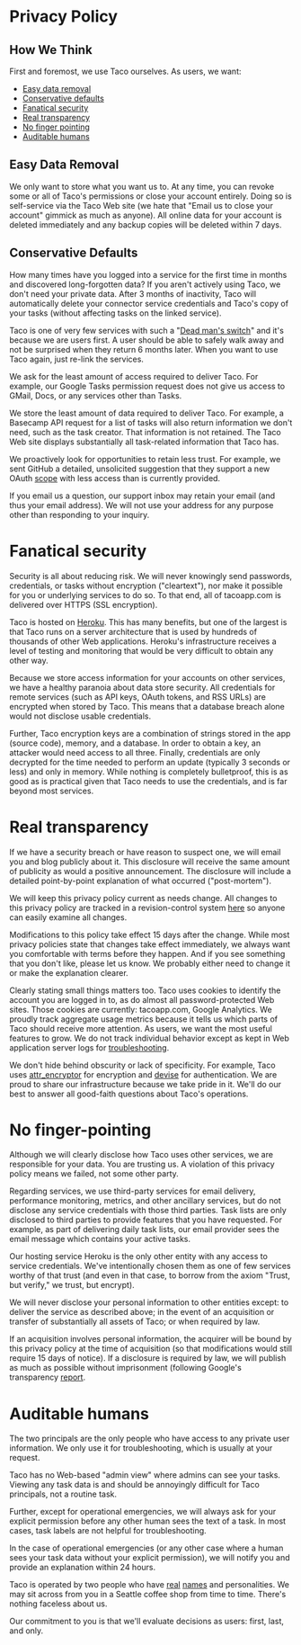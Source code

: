 # Privacy Policy

## How We Think

First and foremost, we use Taco ourselves. As users, we want:

* [Easy data removal](#easy-data-removal)
* [Conservative defaults](#conservative-defaults)
* [Fanatical security](#fanatical-security)
* [Real transparency](#real-transparency)
* [No finger pointing](#no-finger-pointing)
* [Auditable humans](#auditable-humans)


## Easy Data Removal

We only want to store what you want us to. At any time, you can revoke
some or all of Taco's permissions or close your account entirely. Doing
so is self-service via the Taco Web site (we hate that "Email us to
close your account" gimmick as much as anyone). All online data for your
account is deleted immediately and any backup copies will be deleted
within 7 days.

## Conservative Defaults

How many times have you logged into a service for the first time in
months and discovered long-forgotten data? If you aren't actively using
Taco, we don't need your private data. After 3 months of inactivity,
Taco will automatically delete your connector service credentials and
Taco's copy of your tasks (without affecting tasks on the linked
service).

Taco is one of very few services with such a "[Dead man's switch](http://en.wikipedia.org/wiki/Dead_man's_switch)"
and it's because we are users first. A user should be able to safely
walk away and not be surprised when they return 6 months later. When you
want to use Taco again, just re-link the services.

We ask for the least amount of access required to deliver Taco. For
example, our Google Tasks permission request does not give us access to
GMail, Docs, or any services other than Tasks.

We store the least amount of data required to deliver Taco. For example,
a Basecamp API request for a list of tasks will also return information
we don't need, such as the task creator. That information is not
retained. The Taco Web site displays substantially all task-related
information that Taco has.

We proactively look for opportunities to retain less trust. For example,
we sent GitHub a detailed, unsolicited suggestion that they support a
new OAuth [scope](http://developer.github.com/v3/oauth/) with less
access than is currently provided.

If you email us a question, our support inbox may retain your email (and
thus your email address). We will not use your address for any purpose
other than responding to your inquiry.


# Fanatical security

Security is all about reducing risk. We will never knowingly send
passwords, credentials, or tasks without encryption ("cleartext"), nor
make it possible for you or underlying services to do so. To that end,
all of tacoapp.com is delivered over HTTPS (SSL encryption). 

Taco is hosted on [Heroku](http://www.heroku.com/). This has many
benefits, but one of the largest is that Taco runs on a server
architecture that is used by hundreds of thousands of other Web
applications.  Heroku's infrastructure receives a level of testing and
monitoring that would be very difficult to obtain any other way.

Because we store access information for your accounts on other services,
we have a healthy paranoia about data store security. All credentials
for remote services (such as API keys, OAuth tokens, and RSS URLs) are
encrypted when stored by Taco. This means that a database breach alone
would not disclose usable credentials.

Further, Taco encryption keys are a combination of strings stored in the
app (source code), memory, and a database. In order to obtain a key, an
attacker would need access to all three. Finally, credentials are only
decrypted for the time needed to perform an update (typically 3 seconds
or less) and only in memory. While nothing is completely bulletproof,
this is as good as is practical given that Taco needs to use the
credentials, and is far beyond most services.


# Real transparency

If we have a security breach or have reason to suspect one, we will
email you and blog publicly about it. This disclosure will receive the
same amount of publicity as would a positive announcement. The
disclosure will include a detailed point-by-point explanation of what 
occurred ("post-mortem").

We will keep this privacy policy current as needs change. All changes to
this privacy policy are tracked in a revision-control system
[here](https://github.com/tacoapp/privacy-policy) so anyone can easily
examine all changes.

Modifications to this policy take effect 15 days after the change. While
most privacy policies state that changes take effect immediately, we
always want you comfortable with terms before they happen. And if you
see something that you don't like, please let us know. We probably
either need to change it or make the explanation clearer.

Clearly stating small things matters too. Taco uses cookies to identify
the account you are logged in to, as do almost all password-protected
Web sites.  Those cookies are currently: tacoapp.com, Google Analytics.
We proudly track aggregate usage metrics because it tells us which parts
of Taco should receive more attention. As users, we want the most useful
features to grow.  We do not track individual behavior except as kept in
Web application server logs for
[troubleshooting](http://guides.rubyonrails.org/debugging_rails_applications.html).

We don't hide behind obscurity or lack of specificity. For example, Taco
uses [attr_encryptor](https://github.com/danpal/attr_encryptor) for
encryption and [devise](https://github.com/plataformatec/devise) for
authentication. We are proud to share our infrastructure because we take
pride in it. We'll do our best to answer all good-faith questions about
Taco's operations.


# No finger-pointing

Although we will clearly disclose how Taco uses other services, we are
responsible for your data. You are trusting us. A violation of this
privacy policy means we failed, not some other party.

Regarding services, we use third-party services for email delivery,
performance monitoring, metrics, and other ancillary services, but do
not disclose any service credentials with those third parties. Task
lists are only disclosed to third parties to provide features that you
have requested.  For example, as part of delivering daily task lists,
our email provider sees the email message which contains your active
tasks.

Our hosting service Heroku is the only other entity with any access to
service credentials. We've intentionally chosen them as one of few
services worthy of that trust (and even in that case, to borrow from the
axiom "Trust, but verify," we trust, but encrypt).

We will never disclose your personal information to other entities
except: to deliver the service as described above; in the event of an
acquisition or transfer of substantially all assets of Taco; or when
required by law.

If an acquisition involves personal information, the acquirer will be
bound by this privacy policy at the time of acquisition (so that
modifications would still require 15 days of notice). If a disclosure is
required by law, we will publish as much as possible without
imprisonment (following Google's transparency [report](http://www.google.com/transparencyreport/).


# Auditable humans

The two principals are the only people who have access to any private
user information. We only use it for troubleshooting, which is usually
at your request.

Taco has no Web-based "admin view" where admins can see your tasks.
Viewing any task data is and should be annoyingly difficult for Taco
principals, not a routine task.

Further, except for operational emergencies, we will always ask for your
explicit permission before any other human sees the text of a task.  In
most cases, task labels are not helpful for troubleshooting.

In the case of operational emergencies (or any other case where a human
sees your task data without your explicit permission), we will notify
you and provide an explanation within 24 hours.

Taco is operated by two people who have [real](http://twitter.com/troyd)
[names](http://twitter.com/fixie) and personalities. We may sit across
from you in a Seattle coffee shop from time to time. There's nothing
faceless about us.

Our commitment to you is that we'll evaluate decisions as users: first,
last, and only.
